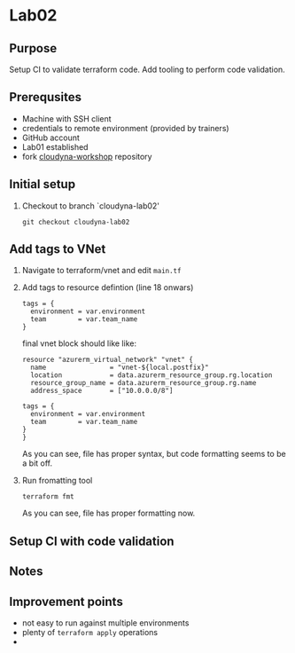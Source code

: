 # Lab02

## Purpose
Setup CI to validate terraform code.
Add tooling to perform code validation.

## Prerequsites
- Machine with SSH client
- credentials to remote environment (provided by trainers)
- GitHub account
- Lab01 established
- fork [cloudyna-workshop](https://github.com/VirtuslabCloudyna/cloudyna-workshop) repository

## Initial setup

1. Checkout to branch `cloudyna-lab02'
    ```
    git checkout cloudyna-lab02
    ```

## Add tags to VNet
1. Navigate to terraform/vnet and edit `main.tf`
2. Add tags to resource defintion (line 18 onwars)
    ```hcl
    tags = {
      environment = var.environment
      team        = var.team_name
    }
    ```
  
    final vnet block should like like:
    
    ```hcl
    resource "azurerm_virtual_network" "vnet" {
      name                = "vnet-${local.postfix}"
      location            = data.azurerm_resource_group.rg.location
      resource_group_name = data.azurerm_resource_group.rg.name
      address_space       = ["10.0.0.0/8"]
    
    tags = {
      environment = var.environment
      team        = var.team_name
    }
    }
    ```
    As you can see, file has proper syntax, but code formatting seems to be a bit off.

3. Run fromatting tool
    ```
    terraform fmt
    ```
    As you can see, file has proper formatting now.

## Setup CI with code validation

<TODO>



## Notes


## Improvement points
- not easy to run against multiple environments
- plenty of `terraform apply` operations
- 